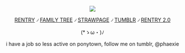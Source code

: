 <div align="center">

![](https://64.media.tumblr.com/11b55d6305230c11cf69a89a74a08539/278f8ee6929dcf9a-41/s2048x3072/8baf8e43ca6c278eddd997b7222286cf8b9a0f50.pnj)

[RENTRY](https://rentry.co/phaexie) ৴ [FAMILY TREE](https://rentry.co/HoHfamilytree) ৴ [STRAWPAGE](https://argentilover.straw.page) ৴ [TUMBLR](https://www.tumblr.com/phaexie) ৴ [RENTRY 2.0](https://rentry.co/DEVIOUS-COOKIES)


 (*ゝω・)ﾉ


i have a job so less active on ponytown, follow me on tumblr, @phaexie

